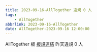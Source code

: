 ```yaml
---
title: 2023-09-16-AllTogether 違規 0 人
tags:
    - AllTogether
abbrlink: 2023-09-16-AllTogether
date: AllTogether-2023-09-16 12:00:00
---
```

AllTogether 板 [板規連結](https://www.ptt.cc/bbs/AllTogether/M.1643211430.A.5FB.html)
昨天違規 0 人
